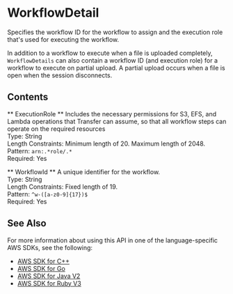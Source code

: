 # WorkflowDetail<a name="API_WorkflowDetail"></a>

Specifies the workflow ID for the workflow to assign and the execution role that's used for executing the workflow\.

In addition to a workflow to execute when a file is uploaded completely, `WorkflowDetails` can also contain a workflow ID \(and execution role\) for a workflow to execute on partial upload\. A partial upload occurs when a file is open when the session disconnects\.

## Contents<a name="API_WorkflowDetail_Contents"></a>

 ** ExecutionRole **   <a name="TransferFamily-Type-WorkflowDetail-ExecutionRole"></a>
Includes the necessary permissions for S3, EFS, and Lambda operations that Transfer can assume, so that all workflow steps can operate on the required resources  
Type: String  
Length Constraints: Minimum length of 20\. Maximum length of 2048\.  
Pattern: `arn:.*role/.*`   
Required: Yes

 ** WorkflowId **   <a name="TransferFamily-Type-WorkflowDetail-WorkflowId"></a>
A unique identifier for the workflow\.  
Type: String  
Length Constraints: Fixed length of 19\.  
Pattern: `^w-([a-z0-9]{17})$`   
Required: Yes

## See Also<a name="API_WorkflowDetail_SeeAlso"></a>

For more information about using this API in one of the language\-specific AWS SDKs, see the following:
+  [AWS SDK for C\+\+](https://docs.aws.amazon.com/goto/SdkForCpp/transfer-2018-11-05/WorkflowDetail) 
+  [AWS SDK for Go](https://docs.aws.amazon.com/goto/SdkForGoV1/transfer-2018-11-05/WorkflowDetail) 
+  [AWS SDK for Java V2](https://docs.aws.amazon.com/goto/SdkForJavaV2/transfer-2018-11-05/WorkflowDetail) 
+  [AWS SDK for Ruby V3](https://docs.aws.amazon.com/goto/SdkForRubyV3/transfer-2018-11-05/WorkflowDetail) 